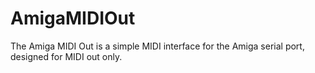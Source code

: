 # AmigaMIDIOut
The Amiga MIDI Out is a simple MIDI interface for the Amiga serial port, designed for MIDI out only. 
